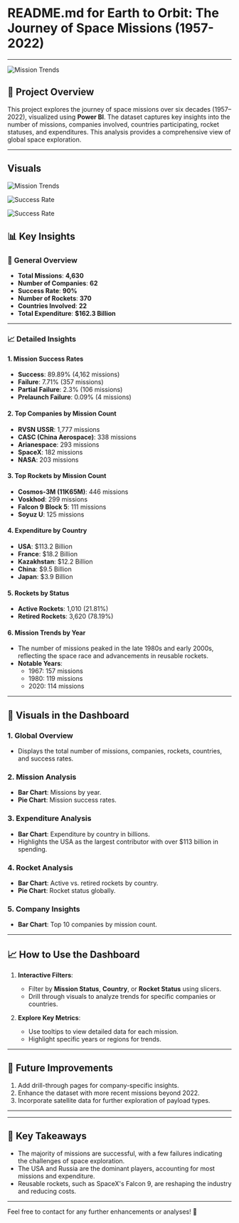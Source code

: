 # README.md for **Earth to Orbit: The Journey of Space Missions (1957-2022)**

---
![Mission Trends](assets/D4I.gif "")

## 🌌 **Project Overview**

This project explores the journey of space missions over six decades (1957–2022), visualized using **Power BI**. The dataset captures key insights into the number of missions, companies involved, countries participating, rocket statuses, and expenditures. This analysis provides a comprehensive view of global space exploration.

---
## Visuals


![Mission Trends](assets/first.png "")


![Success Rate](assets/second.png "")

![Success Rate](assets/third.png "")

## 📊 **Key Insights**

### 🚀 **General Overview**
- **Total Missions**: **4,630**
- **Number of Companies**: **62**
- **Success Rate**: **90%**
- **Number of Rockets**: **370**
- **Countries Involved**: **22**
- **Total Expenditure**: **$162.3 Billion**

---

### 📈 **Detailed Insights**

#### 1. **Mission Success Rates**
- **Success**: 89.89% (4,162 missions)
- **Failure**: 7.71% (357 missions)
- **Partial Failure**: 2.3% (106 missions)
- **Prelaunch Failure**: 0.09% (4 missions)

#### 2. **Top Companies by Mission Count**
- **RVSN USSR**: 1,777 missions
- **CASC (China Aerospace)**: 338 missions
- **Arianespace**: 293 missions
- **SpaceX**: 182 missions
- **NASA**: 203 missions

#### 3. **Top Rockets by Mission Count**
- **Cosmos-3M (11K65M)**: 446 missions
- **Voskhod**: 299 missions
- **Falcon 9 Block 5**: 111 missions
- **Soyuz U**: 125 missions

#### 4. **Expenditure by Country**
- **USA**: $113.2 Billion
- **France**: $18.2 Billion
- **Kazakhstan**: $12.2 Billion
- **China**: $9.5 Billion
- **Japan**: $3.9 Billion

#### 5. **Rockets by Status**
- **Active Rockets**: 1,010 (21.81%)
- **Retired Rockets**: 3,620 (78.19%)

#### 6. **Mission Trends by Year**
- The number of missions peaked in the late 1980s and early 2000s, reflecting the space race and advancements in reusable rockets.
- **Notable Years**:
  - 1967: 157 missions
  - 1980: 119 missions
  - 2020: 114 missions

---

## 📂 **Visuals in the Dashboard**

### 1. **Global Overview**
   - Displays the total number of missions, companies, rockets, countries, and success rates.

### 2. **Mission Analysis**
   - **Bar Chart**: Missions by year.
   - **Pie Chart**: Mission success rates.

### 3. **Expenditure Analysis**
   - **Bar Chart**: Expenditure by country in billions.
   - Highlights the USA as the largest contributor with over $113 billion in spending.

### 4. **Rocket Analysis**
   - **Bar Chart**: Active vs. retired rockets by country.
   - **Pie Chart**: Rocket status globally.

### 5. **Company Insights**
   - **Bar Chart**: Top 10 companies by mission count.

---

## 📈 **How to Use the Dashboard**

1. **Interactive Filters**:
   - Filter by **Mission Status**, **Country**, or **Rocket Status** using slicers.
   - Drill through visuals to analyze trends for specific companies or countries.

2. **Explore Key Metrics**:
   - Use tooltips to view detailed data for each mission.
   - Highlight specific years or regions for trends.

---

## 🌟 **Future Improvements**
1. Add drill-through pages for company-specific insights.
2. Enhance the dataset with more recent missions beyond 2022.
3. Incorporate satellite data for further exploration of payload types.

---


---

## 📌 **Key Takeaways**
- The majority of missions are successful, with a few failures indicating the challenges of space exploration.
- The USA and Russia are the dominant players, accounting for most missions and expenditure.
- Reusable rockets, such as SpaceX's Falcon 9, are reshaping the industry and reducing costs.

---

Feel free to contact for any further enhancements or analyses! 🚀
